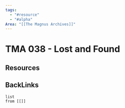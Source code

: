```yaml
---
tags:
  - "#resource"
  - "#alpha"
Area: "[[The Magnus Archives]]"
---
```


# TMA 038 - Lost and Found


## Resources


## BackLinks

```dataview
list
from [[]]
```

